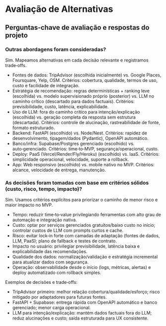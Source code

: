 # Avaliação de Alternativas

## Perguntas‑chave de avaliação e respostas do projeto

### Outras abordagens foram consideradas?
Sim. Mapeamos alternativas em cada decisão relevante e registramos trade‑offs.
- Fontes de dados: TripAdvisor (escolhida inicialmente) vs. Google Places, Foursquare, Yelp, OSM. Critérios: cobertura, qualidade, termos de uso, custo e facilidade de integração.
- Estratégia de recomendação: regras determinísticas + ranking leve (escolhida) vs. modelo supervisionado próprio (posterior) vs. LLM no caminho crítico (descartado para dados factuais). Critérios: previsibilidade, custo, latência, explicabilidade.
- Uso de LLM: fora do caminho crítico para intenção/explicação (escolhida) vs. geração completa da resposta sem estrutura (descartada). Critérios: controle de alucinação, rastreabilidade de fonte, formato estruturado.
- Backend: FastAPI (escolhido) vs. Node/Nest. Critérios: rapidez de desenvolvimento, tipagem/dados (Pydantic), OpenAPI automático.
- Banco/infra: Supabase/Postgres gerenciado (escolhido) vs. auto‑gerenciado. Critérios: time‑to‑MVP, segurança/operacional, custo.
- Deploy: PaaS (Vercel/Render/Fly/Heroku) (escolhido) vs. IaaS. Critérios: simplicidade operacional, velocidade, suporte a rollback.
- App: Web responsivo (escolhido) vs. mobile nativo no MVP. Critérios: alcance, velocidade de entrega, manutenção.

### As decisões foram tomadas com base em critérios sólidos (custo, risco, tempo, impacto)?
Sim. Usamos critérios explícitos para priorizar o caminho de menor risco e maior impacto no MVP.
- Tempo: reduzir time‑to‑value privilegiando ferramentas com alto grau de automação e integração nativa.
- Custo: optar por serviços gerenciados gratuitos/baixo custo no início; controlar custos de LLM com prompts curtos e cache.
- Risco: evitar lock‑in forte com camadas de adaptação (fontes de dados, LLM, PaaS); plano de fallback e testes de contrato.
- Impacto no usuário: privilegiar previsibilidade, latência baixa e explicabilidade das recomendações.
- Qualidade dos dados: normalização/validação e estratégia incremental para atualizar dados com segurança.
- Operação: observabilidade desde o início (logs, métricas, alertas) e deploy automatizado com rollback simples.

Exemplos de decisões e trade‑offs:
- TripAdvisor primeiro: melhor relação cobertura/qualidade/esforço; risco mitigado por adaptadores para futuras fontes.
- FastAPI + Supabase: entrega rápida com OpenAPI automático e banco gerenciado; menor carga operacional.
- LLM para intenção/explicação: mantém dados factuais fora do LLM; reduz alucinações e custo; saída estruturada para UX consistente.

